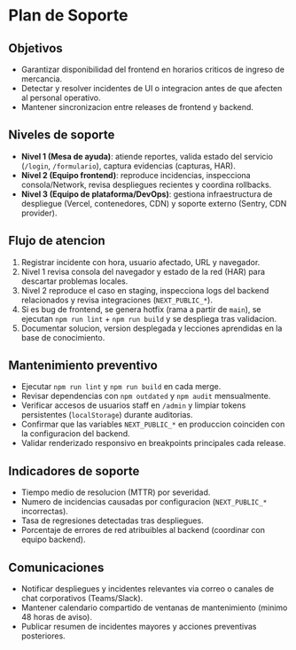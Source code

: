# Plan de Soporte

## Objetivos
- Garantizar disponibilidad del frontend en horarios criticos de ingreso de mercancia.
- Detectar y resolver incidentes de UI o integracion antes de que afecten al personal operativo.
- Mantener sincronizacion entre releases de frontend y backend.

## Niveles de soporte
- **Nivel 1 (Mesa de ayuda)**: atiende reportes, valida estado del servicio (`/login`, `/formulario`), captura evidencias (capturas, HAR).
- **Nivel 2 (Equipo frontend)**: reproduce incidencias, inspecciona consola/Network, revisa despliegues recientes y coordina rollbacks.
- **Nivel 3 (Equipo de plataforma/DevOps)**: gestiona infraestructura de despliegue (Vercel, contenedores, CDN) y soporte externo (Sentry, CDN provider).

## Flujo de atencion
1. Registrar incidente con hora, usuario afectado, URL y navegador.
2. Nivel 1 revisa consola del navegador y estado de la red (HAR) para descartar problemas locales.
3. Nivel 2 reproduce el caso en staging, inspecciona logs del backend relacionados y revisa integraciones (`NEXT_PUBLIC_*`).
4. Si es bug de frontend, se genera hotfix (rama a partir de `main`), se ejecutan `npm run lint` + `npm run build` y se despliega tras validacion.
5. Documentar solucion, version desplegada y lecciones aprendidas en la base de conocimiento.

## Mantenimiento preventivo
- Ejecutar `npm run lint` y `npm run build` en cada merge.
- Revisar dependencias con `npm outdated` y `npm audit` mensualmente.
- Verificar accesos de usuarios staff en `/admin` y limpiar tokens persistentes (`localStorage`) durante auditorias.
- Confirmar que las variables `NEXT_PUBLIC_*` en produccion coinciden con la configuracion del backend.
- Validar renderizado responsivo en breakpoints principales cada release.

## Indicadores de soporte
- Tiempo medio de resolucion (MTTR) por severidad.
- Numero de incidencias causadas por configuracion (`NEXT_PUBLIC_*` incorrectas).
- Tasa de regresiones detectadas tras despliegues.
- Porcentaje de errores de red atribuibles al backend (coordinar con equipo backend).

## Comunicaciones
- Notificar despliegues y incidentes relevantes via correo o canales de chat corporativos (Teams/Slack).
- Mantener calendario compartido de ventanas de mantenimiento (minimo 48 horas de aviso).
- Publicar resumen de incidentes mayores y acciones preventivas posteriores.

